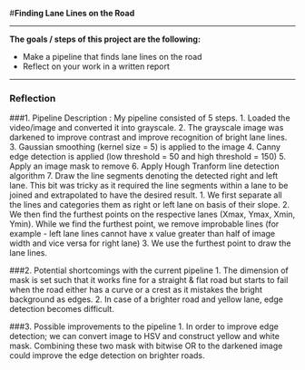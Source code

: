 #**Finding Lane Lines on the Road** 

---

**The goals / steps of this project are the following:**
* Make a pipeline that finds lane lines on the road
* Reflect on your work in a written report

[//]: # (Image References)

[image1]: ./examples/grayscale.jpg "Grayscale"

---

### Reflection

###1. Pipeline Description : 
	My pipeline consisted of 5 steps. 
	1. Loaded the video/image and converted it into grayscale.
	2. The grayscale image was darkened to improve contrast and improve recognition of bright lane lines.
	3. Gaussian smoothing (kernel size = 5) is applied to the image 
	4. Canny edge detection is applied (low threshold = 50 and high threshold = 150)
	5. Apply an image mask to remove 
	6. Apply Hough Tranform line detection algorithm 
	7. Draw the line segments denoting the detected right and left lane. This bit was tricky as it required the line segments within a lane to be joined and extrapolated to have the desired result. 
			1. We first separate all the lines and categories them as right or left lane on basis of their slope. 
			2. We then find the furthest points on the respective lanes (Xmax, Ymax, Xmin, Ymin).  While we find the furthest point, we remove improbable lines (for example - left lane lines cannot have x value greater than half of image width and vice versa for right lane)
			3. We use the furthest point to draw the lane lines.
	


###2. Potential shortcomings with the current pipeline
	1. The dimension of mask is set such that it works fine for a straight & flat road but starts to fail when the road either has a curve or a crest as it mistakes the bright background as edges.
	2. In case of a brighter road and yellow lane, edge detection becomes difficult. 


###3. Possible improvements to the pipeline
	1. In order to improve edge detection; we can convert image to HSV and construct yellow and white mask. Combining these two mask with bitwise OR to the darkened image could improve the edge detection on brighter roads. 